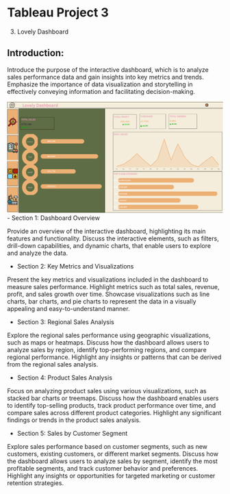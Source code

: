 # Tableau Project 3

3. Lovely Dashboard

## Introduction:

Introduce the purpose of the interactive dashboard, which is to analyze sales performance data and gain insights into key metrics and trends.
Emphasize the importance of data visualization and storytelling in effectively conveying information and facilitating decision-making.


<img src= https://github.com/MustafaVardal/Tableau-Projects/blob/main/Lovely%20Dashboard/Lovely%20Dashboard.png>
- Section 1: Dashboard Overview

Provide an overview of the interactive dashboard, highlighting its main features and functionality.
Discuss the interactive elements, such as filters, drill-down capabilities, and dynamic charts, that enable users to explore and analyze the data.

- Section 2: Key Metrics and Visualizations

Present the key metrics and visualizations included in the dashboard to measure sales performance.
Highlight metrics such as total sales, revenue, profit, and sales growth over time.
Showcase visualizations such as line charts, bar charts, and pie charts to represent the data in a visually appealing and easy-to-understand manner.

- Section 3: Regional Sales Analysis

Explore the regional sales performance using geographic visualizations, such as maps or heatmaps.
Discuss how the dashboard allows users to analyze sales by region, identify top-performing regions, and compare regional performance.
Highlight any insights or patterns that can be derived from the regional sales analysis.

- Section 4: Product Sales Analysis

Focus on analyzing product sales using various visualizations, such as stacked bar charts or treemaps.
Discuss how the dashboard enables users to identify top-selling products, track product performance over time, and compare sales across different product categories.
Highlight any significant findings or trends in the product sales analysis.

- Section 5: Sales by Customer Segment

Explore sales performance based on customer segments, such as new customers, existing customers, or different market segments.
Discuss how the dashboard allows users to analyze sales by segment, identify the most profitable segments, and track customer behavior and preferences.
Highlight any insights or opportunities for targeted marketing or customer retention strategies.


